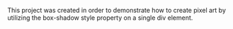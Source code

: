 This project was created in order to demonstrate how to create pixel art by utilizing the box-shadow style property on a single div element.
